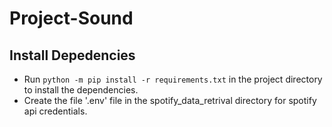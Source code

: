 # Project-Sound

## Install Depedencies
- Run `python -m pip install -r requirements.txt` in the project directory to install the dependencies.
- Create the file '.env' file in the spotify_data_retrival directory for spotify api credentials.